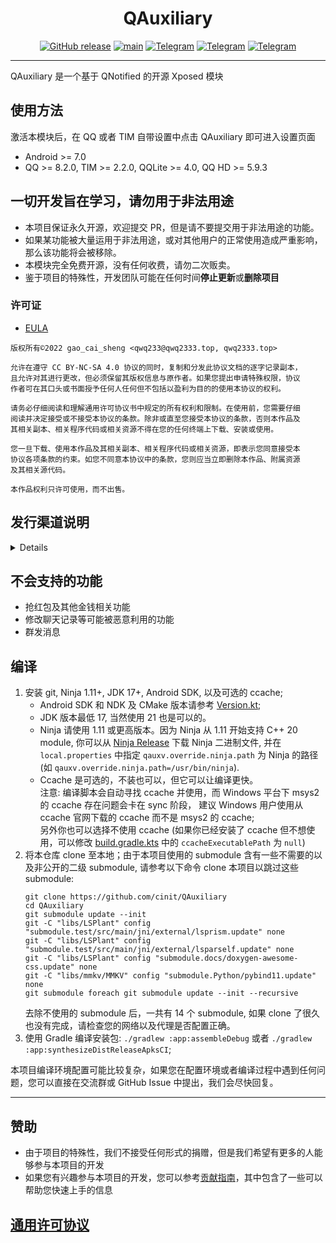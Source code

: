 <div align="center">
    <h1> QAuxiliary </h1>

[![GitHub release](https://img.shields.io/github/release/cinit/QAuxiliary.svg)](https://github.com/cinit/QAuxiliary/releases/latest)
[![main](https://github.com/cinit/QAuxiliary/actions/workflows/push_ci.yml/badge.svg)](https://github.com/cinit/QAuxiliary/actions/workflows/push_ci.yml)
[![Telegram](https://img.shields.io/static/v1?label=Telegram&message=Channel&color=0088cc)](https://t.me/QAuxiliary)
[![Telegram](https://img.shields.io/static/v1?label=Telegram&message=CI&color=0088cc)](https://t.me/QAuxiliary_CI)
[![Telegram](https://img.shields.io/static/v1?label=Telegram&message=Chat&color=0088cc)](https://t.me/QAuxiliaryChat)

</div>

---

QAuxiliary 是一个基于 QNotified 的开源 Xposed 模块

## 使用方法

激活本模块后，在 QQ 或者 TIM 自带设置中点击 QAuxiliary 即可进入设置页面

- Android >= 7.0
- QQ >= 8.2.0, TIM >= 2.2.0, QQLite >= 4.0, QQ HD >= 5.9.3

## 一切开发旨在学习，请勿用于非法用途

- 本项目保证永久开源，欢迎提交 PR，但是请不要提交用于非法用途的功能。
- 如果某功能被大量运用于非法用途，或对其他用户的正常使用造成严重影响，那么该功能将会被移除。
- 本模块完全免费开源，没有任何收费，请勿二次贩卖。
- 鉴于项目的特殊性，开发团队可能在任何时间**停止更新**或**删除项目**

### 许可证

- [EULA](https://github.com/qwq233/License/blob/master/v2/LICENSE.md)

```
版权所有©2022 gao_cai_sheng <qwq233@qwq2333.top, qwq2333.top>

允许在遵守 CC BY-NC-SA 4.0 协议的同时，复制和分发此协议文档的逐字记录副本，
且允许对其进行更改，但必须保留其版权信息与原作者。如果您提出申请特殊权限，协议
作者可在其口头或书面授予任何人任何但不包括以盈利为目的的使用本协议的权利。

请务必仔细阅读和理解通用许可协议书中规定的所有权利和限制。在使用前，您需要仔细
阅读并决定接受或不接受本协议的条款。除非或直至您接受本协议的条款，否则本作品及
其相关副本、相关程序代码或相关资源不得在您的任何终端上下载、安装或使用。

您一旦下载、使用本作品及其相关副本、相关程序代码或相关资源，即表示您同意接受本
协议各项条款的约束。如您不同意本协议中的条款，您则应当立即删除本作品、附属资源
及其相关源代码。

本作品权利只许可使用，而不出售。
```

## 发行渠道说明

<details>

QAuxiliary 采用滚动更新方式发布新版本，我们总是推荐用户使用最新版 QAuxiliary，无论您的 QQ 或者 TIM 客户端是哪个版本。

QAuxiliary 将为分 `CI` 和 `推荐的CI` 两个版本

- `CI` 版本为 commit 后自动触发更新，可能包含外围文档或 CI 流程更新，不会编写任何更新文档或说明，
  具体更新内容可在[GitHub](https://github.com/cinit/QAuxiliary/commits/master)
  自行查看，本更新由开源的流程自动编译发布，可能包含严重的功能及行为异常。

- `推荐的CI` 版本为重大功能变更或长期积累更新，发布频率由开发组决定，包含上次`CI`
  版至今的所有功能更新及 Bug 修复，但可能不包括尚未稳定或正在开发中的功能；
  `推荐的CI` 版本是被挑选出的推荐用户更新的 `CI` 版本 (如：添加功能或者修复重要 Bug)

开发组不限制用户选择自己需要的版本，同时也不为任何版本产生的任何后果承担任何责任
（详情请见[QAuxiliary EULA](https://github.com/cinit/QAuxiliary/blob/master/app/src/main/assets/eula.md)），
但希望各位用户各取所需，根据自己的能力范围选择适合自己的版本。

- QAuxiliary 的版本号组成为`major.minor.bugfix.rev.commit`
- 其中 major 为 主版本号，minor 为 次版本号，bugfix 为修正版本号；
- 所有版本更新的`rev`为 commit 计数，`commit` 位都会是触发此次更新的 commit 的 hash 的前 7 位。

1. [![Telegram](https://img.shields.io/static/v1?label=Telegram&message=QAuxiliary频道&color=0088cc)](https://t.me/QAuxiliary) 将只发布 `推荐的CI` 版更新。

2. [![Telegram](https://img.shields.io/static/v1?label=Telegram&message=QAuxiliary_CI频道&color=0088cc)](https://t.me/QAuxiliary_CI) 发布 `CI` 版更新。

3. [![GitHub release](https://img.shields.io/github/release/cinit/QAuxiliary.svg)](https://github.com/cinit/QAuxiliary/releases/latest) 将只发布 `推荐的CI` 版更新。

4. [![](https://img.shields.io/badge/LSPosed-ClickMe-blue?link=https://github.com/Xposed-Modules-Repo/io.github.qauxv/releases/)](https://github.com/Xposed-Modules-Repo/io.github.qauxv/releases/) 将只发布 `推荐的CI` 版更新。

5. 为什么没有上架 Google Play?  
   因为 Google Play 不允许 app 具有运行时动态加载外部代码的行为。
   而本模块为了能够在运行期动态继承宿主的类（类名被混淆，运行时才能确定），使用了 [byte-buddy](https://github.com/raphw/byte-buddy)
   库用于在运行时动态生成代码并使用 InMemoryDexClassLoader 实现 dex 不落地加载，这是 Google Play 不允许的行为。

</details>

## 不会支持的功能

- 抢红包及其他金钱相关功能
- 修改聊天记录等可能被恶意利用的功能
- 群发消息

## 编译

1. 安装 git, Ninja 1.11+, JDK 17+, Android SDK, 以及可选的 ccache;
    - Android SDK 和 NDK 及 CMake 版本请参考 [Version.kt](build-logic/convention/src/main/kotlin/Version.kt);
    - JDK 版本最低 17, 当然使用 21 也是可以的。
    - Ninja 请使用 1.11 或更高版本。因为 Ninja 从 1.11 开始支持 C++ 20 module, 你可以从 [Ninja Release](https://github.com/ninja-build/ninja/releases) 下载
      Ninja 二进制文件, 并在 `local.properties` 中指定 `qauxv.override.ninja.path` 为 Ninja 的路径 (如 `qauxv.override.ninja.path=/usr/bin/ninja`).
    - Ccache 是可选的，不装也可以，但它可以让编译更快。  
      注意: 编译脚本会自动寻找 ccache 并使用，而 Windows 平台下 msys2 的 ccache 存在问题会卡在 sync 阶段，
      建议 Windows 用户使用从 ccache 官网下载的 ccache 而不是 msys2 的 ccache;  
      另外你也可以选择不使用 ccache (如果你已经安装了 ccache 但不想使用，可以修改 [build.gradle.kts](app/build.gradle.kts)
      中的 `ccacheExecutablePath` 为 `null`)
2. 将本仓库 clone 至本地；由于本项目使用的 submodule 含有一些不需要的以及非公开的二级 submodule, 请参考以下命令 clone 本项目以跳过这些 submodule:
   ```shell
   git clone https://github.com/cinit/QAuxiliary
   cd QAuxiliary
   git submodule update --init
   git -C "libs/LSPlant" config "submodule.test/src/main/jni/external/lsprism.update" none
   git -C "libs/LSPlant" config "submodule.test/src/main/jni/external/lsparself.update" none
   git -C "libs/LSPlant" config "submodule.docs/doxygen-awesome-css.update" none
   git -C "libs/mmkv/MMKV" config "submodule.Python/pybind11.update" none
   git submodule foreach git submodule update --init --recursive
   ```
   去除不使用的 submodule 后，一共有 14 个 submodule, 如果 clone 了很久也没有完成，请检查您的网络以及代理是否配置正确。
3. 使用 Gradle 编译安装包: `./gradlew :app:assembleDebug` 或者 `./gradlew :app:synthesizeDistReleaseApksCI`;

本项目编译环境配置可能比较复杂，如果您在配置环境或者编译过程中遇到任何问题，您可以直接在交流群或 GitHub Issue 中提出，我们会尽快回复。

---

## 赞助

- 由于项目的特殊性，我们不接受任何形式的捐赠，但是我们希望有更多的人能够参与本项目的开发
- 如果您有兴趣参与本项目的开发，您可以参考[贡献指南](.github/CONTRIBUTING.md)，其中包含了一些可以帮助您快速上手的信息

## [通用许可协议](https://github.com/qwq233/License/blob/master/v2/LICENSE.md)
